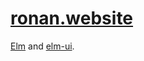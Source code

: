 # [ronan.website](https://ronan.website)

[Elm](https://elm-lang.org/) and [elm-ui](https://package.elm-lang.org/packages/mdgriffith/elm-ui/latest).
